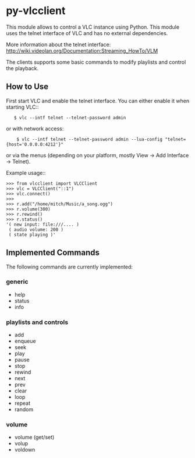 # py-vlcclient

This module allows to control a VLC instance using Python. This
module uses the telnet interface of VLC and has no external dependencies.

More information about the telnet interface:
http://wiki.videolan.org/Documentation:Streaming_HowTo/VLM

The clients supports some basic commands to modify playlists and control the playback.

## How to Use

First start VLC and enable the telnet interface. You can either enable
it when starting VLC::

```
   $ vlc --intf telnet --telnet-password admin
```

or with network access:

```
    $ vlc --intf telnet --telnet-password admin --lua-config "telnet={host='0.0.0.0:4212'}"
```

or via the menus (depending on your platform, mostly View ->
Add Interface -> Telnet).

Example usage::

```
>>> from vlcclient import VLCClient
>>> vlc = VLCClient("::1")
>>> vlc.connect()
>>>
>>> r.add("/home/mitch/Music/a_song.ogg")
>>> r.volume(300)
>>> r.rewind()
>>> r.status()
'( new input: file:///.... )
 ( audio volume: 200 )
 ( state playing )'
```


## Implemented Commands

The following commands are currently implemented:

### generic


 * help
 * status
 * info

### playlists and controls

 * add
 * enqueue
 * seek
 * play
 * pause
 * stop
 * rewind
 * next
 * prev
 * clear
 * loop
 * repeat
 * random

### volume

 * volume (get/set)
 * volup
 * voldown
